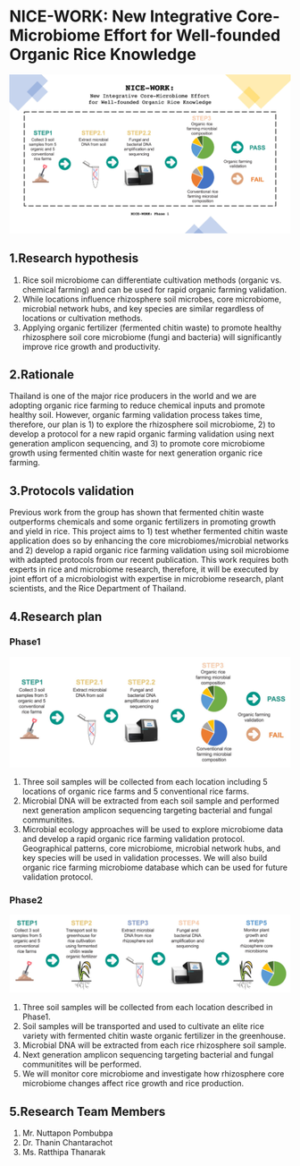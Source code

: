 # NICE-WORK: New Integrative Core-Microbiome Effort for Well-founded Organic Rice Knowledge


![NICE_WORK_Cover](NICE_WORK_Cover.jpg)


## 1.Research hypothesis

1. Rice soil microbiome can differentiate cultivation methods (organic vs. chemical farming) and can be used for rapid organic farming validation.  
2. While locations influence rhizosphere soil microbes, core microbiome, microbial network hubs, and key species are similar regardless of locations or cultivation methods. 
3. Applying organic fertilizer (fermented chitin waste) to promote healthy rhizosphere soil core microbiome (fungi and bacteria) will significantly improve rice growth and productivity. 
 
 

## 2.Rationale

Thailand is one of the major rice producers in the world and we are adopting organic rice farming to reduce chemical inputs and promote healthy soil. However, organic farming validation process takes time, therefore, our plan is 1) to explore the rhizosphere soil microbiome, 2) to develop a protocol for a new rapid organic farming validation using next generation amplicon sequencing, and 3) to promote core microbiome growth using fermented chitin waste for next generation organic rice farming. 

## 3.Protocols validation

Previous work from the group has shown that fermented chitin waste outperforms chemicals and some organic fertilizers in promoting growth and yield in rice. This project aims to 1) test whether fermented chitin waste application does so by enhancing the core microbiomes/microbial networks and 2) develop a rapid organic rice farming validation using soil microbiome with adapted protocols from our recent publication. This work requires both experts in rice and microbiome research, therefore, it will be executed by joint effort of a microbiologist with expertise in microbiome research, plant scientists, and the Rice Department of Thailand. 

## 4.Research plan

### Phase1
![NICE_WORK_Phase1](NICE_WORK_Ph1.jpg)
1. Three soil samples will be collected from each location including 5 locations of organic rice farms and 5 conventional rice farms.
2. Microbial DNA will be extracted from each soil sample and performed next generation amplicon sequencing targeting bacterial and fungal communitites.
3. Microbial ecology approaches will be used to explore microbiome data and develop a rapid organic rice farming validation protocol. Geographical patterns, core microbiome, microbial network hubs, and key species will be used in validation processes. We will also build organic rice farming microbiome database which can be used for future validation protocol.

### Phase2
![NICE_WORK_Phase2](NICE_WORK_ph2.jpg)
1. Three soil samples will be collected from each location described in Phase1.
2. Soil samples will be transported and used to cultivate an elite rice variety with fermented chitin waste organic fertilizer in the greenhouse. 
3. Microbial DNA will be extracted from each rice rhizosphere soil sample. 
4. Next generation amplicon sequencing targeting bacterial and fungal communitites will be performed.
5. We will monitor core microbiome and investigate how rhizosphere core microbiome changes affect rice growth and rice production. 
 

## 5.Research Team Members
1. Mr. Nuttapon Pombubpa
2. Dr. Thanin Chantarachot
3. Ms. Ratthipa Thanarak
